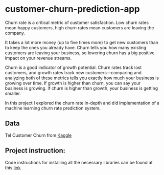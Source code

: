 # customer-churn-prediction-app
Churn rate is a critical metric of customer satisfaction. Low churn rates mean happy customers, high churn rates mean customers are leaving the company.

It takes a lot more money (up to five times more) to get new customers than to keep the ones you already have. Churn tells you how many existing customers are leaving your business, so lowering churn has a big positive impact on your revenue streams.

Churn is a good indicator of growth potential. Churn rates track lost customers, and growth rates track new customers—comparing and analyzing both of these metrics tells you exactly how much your business is growing over time. If growth is higher than churn, you can say your business is growing. If churn is higher than growth, your business is getting smaller. 


In this project I explored the churn rate in-depth and did implementation of a machine learning churn rate prediction system.

## Data
Tel Customer Churn from <a href="https://www.kaggle.com/datasets/blastchar/telco-customer-churn" target="_blank">Kaggle</a>

## Project instruction:

Code instructions for installing all the necessary libraries can be found at this <a href="https://drive.google.com/drive/folders/1ix63brkV8cuQFm863mPLz-IGizNO9EtY?usp=sharing" target="_blank">link</a>
